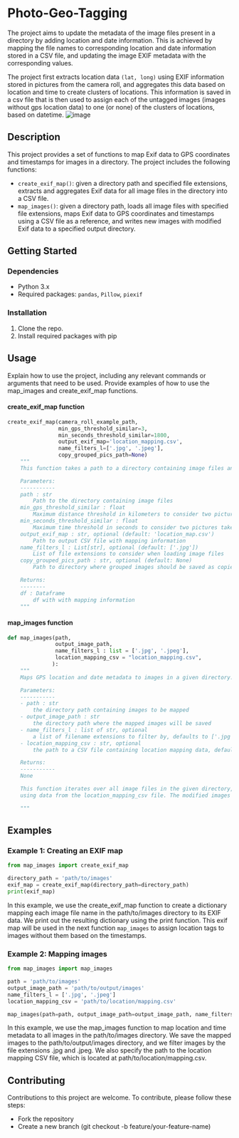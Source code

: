 # Photo-Geo-Tagging
The project aims to update the metadata of the image files present in a directory by adding location and date information. This is achieved by mapping the file names to corresponding location and date information stored in a CSV file, and updating the image EXIF metadata with the corresponding values.

The project first extracts location data `(lat, long)` using EXIF information stored in pictures from the camera roll, and aggregates this data based on location and time to create clusters of locations. This information is saved in a csv file that is then used to assign each of the untagged images (images without gps location data) to one (or none) of the clusters of locations, based on datetime. 
![image](https://user-images.githubusercontent.com/45178011/230798658-d8963113-7977-4327-84fa-140cbf696a5d.png)



## Description
This project provides a set of functions to map Exif data to GPS coordinates and timestamps for images in a directory. The project includes the following functions:
- `create_exif_map()`: given a directory path and specified file extensions, extracts and aggregates Exif data for all image files in the directory into a CSV file.
- `map_images()`: given a directory path, loads all image files with specified file extensions, maps Exif data to GPS coordinates and timestamps using a CSV file as a reference, and writes new images with modified Exif data to a specified output directory. 

## Getting Started

### Dependencies

- Python 3.x
- Required packages: `pandas`, `Pillow`, `piexif`

### Installation

1. Clone the repo.
2. Install required packages with pip

## Usage
Explain how to use the project, including any relevant commands or arguments that need to be used. Provide examples of how to use the map_images and create_exif_map functions.

#### create_exif_map function
```python
create_exif_map(camera_roll_example_path, 
                min_gps_threshold_similar=3,
                min_seconds_threshold_similar=1800, 
                output_exif_map='location_mapping.csv',
                name_filters_l=['.jpg', '.jpeg'],
                copy_grouped_pics_path=None)
    """
    This function takes a path to a directory containing image files and creates a CSV file with mapping information based on the GPS coordinates of the images. It also groups images that were taken in the same location within a certain time frame.

    Parameters:
    -----------
    path : str
        Path to the directory containing image files
    min_gps_threshold_similar : float
        Maximum distance threshold in kilometers to consider two pictures taken at the same place
    min_seconds_threshold_similar : float
        Maximum time threshold in seconds to consider two pictures taken at the same place
    output_exif_map : str, optional (default: 'location_map.csv')
        Path to output CSV file with mapping information
    name_filters_l : List[str], optional (default: ['.jpg'])
        List of file extensions to consider when loading image files
    copy_grouped_pics_path : str, optional (default: None)
        Path to directory where grouped images should be saved as copies. If None, no copies are made.

    Returns:
    --------
    df : Dataframe
        df with with mapping information
    """
```


#### map_images function
```python
def map_images(path,
               output_image_path,
               name_filters_l : list = ['.jpg', '.jpeg'],
               location_mapping_csv = "location_mapping.csv",
              ):
    """
    Maps GPS location and date metadata to images in a given directory.

    Parameters:
    -----------
    - path : str
        the directory path containing images to be mapped
    - output_image_path : str
        the directory path where the mapped images will be saved
    - name_filters_l : list of str, optional 
        a list of filename extensions to filter by, defaults to ['.jpg', '.jpeg']
    - location_mapping_csv : str, optional 
        the path to a CSV file containing location mapping data, defaults to "location_mapping.csv"

    Returns: 
    -----------
    None

    This function iterates over all image files in the given directory, and maps GPS location and date metadata to each image
    using data from the location_mapping_csv file. The modified images are saved in the specified output directory.

    """
```

## Examples
### Example 1: Creating an EXIF map
```python
from map_images import create_exif_map

directory_path = 'path/to/images'
exif_map = create_exif_map(directory_path=directory_path)
print(exif_map)
```
In this example, we use the create_exif_map function to create a dictionary mapping each image file name in the path/to/images directory to its EXIF data. We print out the resulting dictionary using the print function. This exif map will be used in the next function `map_images` to assign location tags to images without them based on the timestamps.

### Example 2: Mapping images
```python
from map_images import map_images

path = 'path/to/images'
output_image_path = 'path/to/output/images'
name_filters_l = ['.jpg', '.jpeg']
location_mapping_csv = 'path/to/location/mapping.csv'

map_images(path=path, output_image_path=output_image_path, name_filters_l=name_filters_l, location_mapping_csv=location_mapping_csv)
```
In this example, we use the map_images function to map location and time metadata to all images in the path/to/images directory. We save the mapped images to the path/to/output/images directory, and we filter images by the file extensions .jpg and .jpeg. We also specify the path to the location mapping CSV file, which is located at path/to/location/mapping.csv.


## Contributing
Contributions to this project are welcome. To contribute, please follow these steps:
* Fork the repository
* Create a new branch (git checkout -b feature/your-feature-name)
